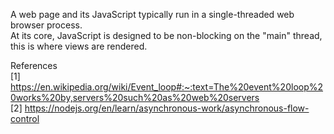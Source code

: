 A web page and its JavaScript typically run in a single-threaded web browser process.  
At its core, JavaScript is designed to be non-blocking on the "main" thread, this is where views are rendered. 



References  
[1] https://en.wikipedia.org/wiki/Event_loop#:~:text=The%20event%20loop%20works%20by,servers%20such%20as%20web%20servers  
[2] https://nodejs.org/en/learn/asynchronous-work/asynchronous-flow-control
